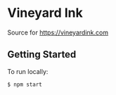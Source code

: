 # Vineyard Ink

Source for https://vineyardink.com

## Getting Started

To run locally: 

```
$ npm start
```
